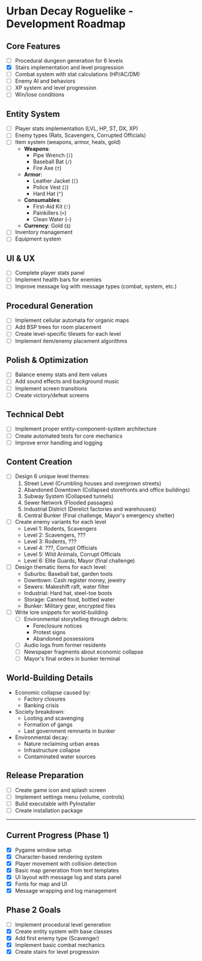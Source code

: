 # Urban Decay Roguelike - Development Roadmap

## Core Features
- [ ] Procedural dungeon generation for 6 levels
- [x] Stairs implementation and level progression
- [ ] Combat system with stat calculations (HP/AC/DM)
- [ ] Enemy AI and behaviors
- [ ] XP system and level progression
- [ ] Win/lose conditions

## Entity System
- [ ] Player stats implementation (LVL, HP, ST, DX, XP)
- [ ] Enemy types (Rats, Scavengers, Corrupted Officials)
- [ ] Item system (weapons, armor, heals, gold)
  - **Weapons**:
    - Pipe Wrench (`)`)
    - Baseball Bat (`/`)
    - Fire Axe (`†`)
  - **Armor**:
    - Leather Jacket (`[`)
    - Police Vest (`]`)
    - Hard Hat (`^`)
  - **Consumables**:
    - First-Aid Kit (`!`)
    - Painkillers (`+`)
    - Clean Water (`~`)
  - **Currency**: Gold (`$`)
- [ ] Inventory management
- [ ] Equipment system

## UI & UX
- [ ] Complete player stats panel
- [ ] Implement health bars for enemies
- [ ] Improve message log with message types (combat, system, etc.)

## Procedural Generation
- [ ] Implement cellular automata for organic maps
- [ ] Add BSP trees for room placement
- [ ] Create level-specific tilesets for each level
- [ ] Implement item/enemy placement algorithms

## Polish & Optimization
- [ ] Balance enemy stats and item values
- [ ] Add sound effects and background music
- [ ] Implement screen transitions
- [ ] Create victory/defeat screens

## Technical Debt
- [ ] Implement proper entity-component-system architecture
- [ ] Create automated tests for core mechanics
- [ ] Improve error handling and logging

## Content Creation
- [ ] Design 6 unique level themes:
  1. Street Level (Crumbling houses and overgrown streets)
  2. Abandoned Downtown (Collapsed storefronts and office buildings)
  3. Subway System (Collapsed tunnels)
  4. Sewer Network (Flooded passages)
  5. Industrial District (Derelict factories and warehouses)
  6. Central Bunker (Final challenge, Mayor's emergency shelter)
- [ ] Create enemy variants for each level
  - Level 1: Rodents, Scavengers
  - Level 2: Scavengers, ???
  - Level 3: Rodents, ???
  - Level 4: ???, Corrupt Officials
  - Level 5: Wild Animals, Corrupt Officials
  - Level 6: Elite Guards, Mayor (final challenge)
- [ ] Design thematic items for each level:
  - Suburbs: Baseball bat, garden tools
  - Downtown: Cash register money, jewelry
  - Sewers: Makeshift raft, water filter
  - Industrial: Hard hat, steel-toe boots
  - Storage: Canned food, bottled water
  - Bunker: Military gear, encrypted files
- [ ] Write lore snippets for world-building
  - [ ] Environmental storytelling through debris:
    - Foreclosure notices
    - Protest signs
    - Abandoned possessions
  - [ ] Audio logs from former residents
  - [ ] Newspaper fragments about economic collapse
  - [ ] Mayor's final orders in bunker terminal

## World-Building Details
- Economic collapse caused by:
  - Factory closures
  - Banking crisis
- Society breakdown:
  - Looting and scavenging
  - Formation of gangs
  - Last government remnants in bunker
- Environmental decay:
  - Nature reclaiming urban areas
  - Infrastructure collapse
  - Contaminated water sources

## Release Preparation
- [ ] Create game icon and splash screen
- [ ] Implement settings menu (volume, controls)
- [ ] Build executable with PyInstaller
- [ ] Create installation package

---

## Current Progress (Phase 1)
- [x] Pygame window setup
- [x] Character-based rendering system
- [x] Player movement with collision detection
- [x] Basic map generation from text templates
- [x] UI layout with message log and stats panel
- [x] Fonts for map and UI
- [x] Message wrapping and log management

## Phase 2 Goals
- [ ] Implement procedural level generation
- [x] Create entity system with base classes
- [x] Add first enemy type (Scavenger)
- [x] Implement basic combat mechanics
- [x] Create stairs for level progression
